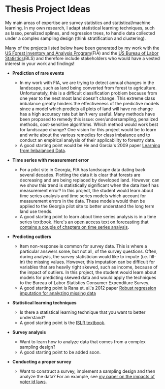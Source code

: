 # Thesis Project Ideas

My main areas of expertise are survey statistics and statistical/machine learning.  In my own research, I adapt statistical learning techniques, such as lasso, penalized splines, and regression trees, to handle data collected under a complex sampling design (think stratification and clustering).  

Many of the projects listed below have been generated by my work with the [US Forest Inventory and Analysis Program](https://www.fia.fs.fed.us/)(FIA) and the [US Bureau of Labor Statistics](https://www.bls.gov/)(BLS) and therefore include stakeholders who would have a vested interest in your work and findings!  

* **Prediction of rare events**
    + In my work with FIA, we are trying to detect annual changes in the landscape, such as land being converted from forest to agriculture.  Unfortunately, this is a difficult classification problem because from one year to the next most land doesn't change.  This extreme class imbalance greatly hinders the effectiveness of the predictive models since a model which predicts all plots of land will have no change has a high accuracy rate but isn't very useful.  Many methods have been proposed to remedy this issue: over/undersampling, penalized methods, cost-sensitive algorithms.  Which method would work best for landscape change?  One vision for this project would be to learn and write about the various remedies for class imbalance and to conduct an empirical analysis of their applicability to forestry data. 
    + A good starting point would be He and Garcia's 2009 paper [Learning from Imbalanced Data](https://ieeexplore.ieee.org/document/5128907/).

* **Time series with measurement error**
    + For a pilot site in Georgia, FIA has landscape data dating back several decades.  Plotting the data it is clear that forests are decreasing and are being replaced by developed land.  However, can we show this trend is statistically significant when the data itself has measurement error?  In this project, the student would learn about time series analysis and time series models which account for measurement errors in the data.  These models would then be applied to the Georgia pilot site to better understand the long term land use trends.
    + A good starting point to learn about time series analysis is in a time series textbook.  [Here's an open access text on forecasting that contains a couple of chapters on time series analysis](https://www.otexts.org/fpp/6/1).
  
    
* **Predicting outliers**
    + Item non-response is common for survey data.  This is where a particular answers some, but not all, of the survey questions.  Often, during analysis, the survey statistician would like to impute (i.e. fill-in) the missing values.  However, this imputation can be difficult for variables that are heavily right skewed, such as income, because of the impact of outliers.  In this project, the student would learn about models for predicting skewed data and would apply the techniques to the Bureau of Labor Statistics Consumer Expenditure Survey.
    + A good starting point is Rana et. al.'s 2012 paper [Robust regression imputation for analyzing missing data](https://ieeexplore.ieee.org/document/6396621/)
    
* **Statistical learning techniques**
    + Is there a statistical learning technique that you want to better understand? 
    + A good starting point is the [ISLR textbook](http://www-bcf.usc.edu/~gareth/ISL/).

* **Survey analysis**
    + Want to learn how to analyze data that comes from a complex sampling design?
    + A good starting point to be added soon.
    
* **Conducting a proper survey**    
    + Want to construct a survey, implement a sampling design and then analyze the data?  For an example, see [my paper on the impacts of voter id laws](https://www.tandfonline.com/doi/full/10.1080/2330443X.2017.1407721).


    
